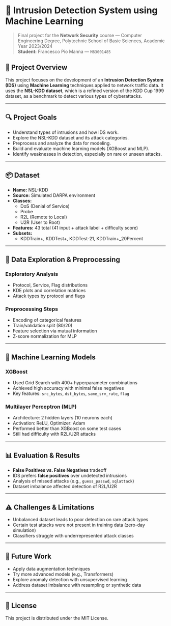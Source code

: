 
# 🔐 Intrusion Detection System using Machine Learning

> Final project for the **Network Security** course — Computer Engineering Degree, Polytechnic School of Basic Sciences, Academic Year 2023/2024  
> **Student:** Francesco Pio Manna — `M63001485`

## 📘 Project Overview

This project focuses on the development of an **Intrusion Detection System (IDS)** using **Machine Learning** techniques applied to network traffic data. It uses the **NSL-KDD dataset**, which is a refined version of the KDD Cup 1999 dataset, as a benchmark to detect various types of cyberattacks.

---

## 🔍 Project Goals

- Understand types of intrusions and how IDS work.
- Explore the NSL-KDD dataset and its attack categories.
- Preprocess and analyze the data for modeling.
- Build and evaluate machine learning models (XGBoost and MLP).
- Identify weaknesses in detection, especially on rare or unseen attacks.

---

## 📦 Dataset

- **Name:** NSL-KDD
- **Source:** Simulated DARPA environment
- **Classes:**
  - DoS (Denial of Service)
  - Probe
  - R2L (Remote to Local)
  - U2R (User to Root)
- **Features:** 43 total (41 input + attack label + difficulty score)
- **Subsets:**
  - KDDTrain+, KDDTest+, KDDTest-21, KDDTrain+_20Percent

---

## 🧪 Data Exploration & Preprocessing

### Exploratory Analysis

- Protocol, Service, Flag distributions
- KDE plots and correlation matrices
- Attack types by protocol and flags

### Preprocessing Steps

- Encoding of categorical features
- Train/validation split (80/20)
- Feature selection via mutual information
- Z-score normalization for MLP

---

## 🤖 Machine Learning Models

### XGBoost

- Used Grid Search with 400+ hyperparameter combinations
- Achieved high accuracy with minimal false negatives
- Key features: `src_bytes`, `dst_bytes`, `same_srv_rate`, `flag`

### Multilayer Perceptron (MLP)

- Architecture: 2 hidden layers (10 neurons each)
- Activation: ReLU, Optimizer: Adam
- Performed better than XGBoost on some test cases
- Still had difficulty with R2L/U2R attacks

---

## 📊 Evaluation & Results

- **False Positives vs. False Negatives** tradeoff
- IDS prefers **false positives** over undetected intrusions
- Analysis of missed attacks (e.g., `guess_passwd`, `sqlattack`)
- Dataset imbalance affected detection of R2L/U2R

---

## ⚠️ Challenges & Limitations

- Unbalanced dataset leads to poor detection on rare attack types
- Certain test attacks were not present in training data (zero-day simulation)
- Classifiers struggle with underrepresented attack classes

---

## 🧩 Future Work

- Apply data augmentation techniques
- Try more advanced models (e.g., Transformers)
- Explore anomaly detection with unsupervised learning
- Address dataset imbalance with resampling or synthetic data

---

## 📄 License

This project is distributed under the MIT License.
